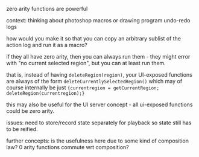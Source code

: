 zero arity functions are powerful

context: thinking about photoshop macros or drawing program undo-redo logs

how would you make it so that you can copy an arbitrary sublist of the action log and run it as a macro?

if they all have zero arity, then you can always run them - they might error with "no current selected region", but you can at least run them.

that is, instead of having `deleteRegion(region)`, your UI-exposed functions are always of the form `deleteCurrentlySelectedRegion()` which may of course internally be just `{currentregion = getCurrentRegion; deleteRegion(currentregion);}`

this may also be useful for the UI server concept - all ui-exposed functions could be zero arity.

issues: need to store/record state separately for playback so state still has to be reified.

further concepts: is the usefulness here due to some kind of composition law? 0 arity functions commute wrt composition?
